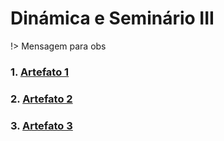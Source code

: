 # Dinámica e Seminário III

!> Mensagem para obs

### 1.  [Artefato 1](https://google.com)
### 2.  [Artefato 2](https://google.com)
### 3.  [Artefato 3](https://google.com)